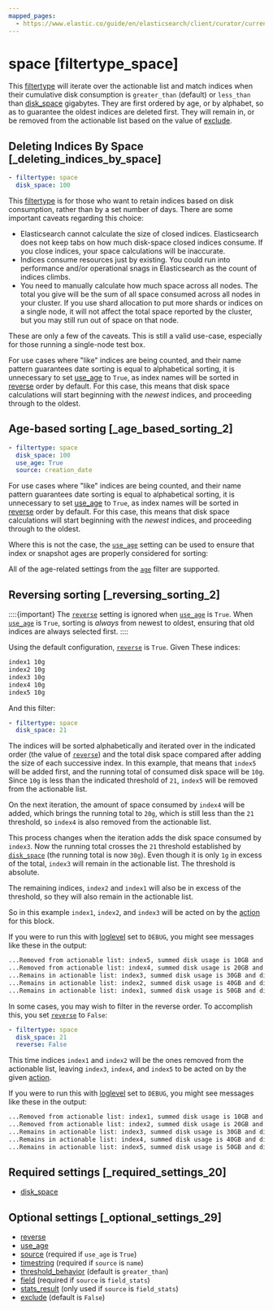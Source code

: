 ```yaml
---
mapped_pages:
  - https://www.elastic.co/guide/en/elasticsearch/client/curator/current/filtertype_space.html
---
```


# space [filtertype_space]

This [filtertype](/reference/filtertype.md) will iterate over the actionable list and match indices when their cumulative disk consumption is `greater_than` (default) or `less_than` than [disk_space](/reference/fe_disk_space.md) gigabytes.  They are first ordered by age, or by alphabet, so as to guarantee the oldest indices are deleted first. They will remain in, or be removed from the actionable list based on the value of [exclude](/reference/fe_exclude.md).

## Deleting Indices By Space [_deleting_indices_by_space]

```yaml
- filtertype: space
  disk_space: 100
```

This [filtertype](/reference/filtertype.md) is for those who want to retain indices based on disk consumption, rather than by a set number of days. There are some important caveats regarding this choice:

* Elasticsearch cannot calculate the size of closed indices. Elasticsearch does not keep tabs on how much disk-space closed indices consume. If you close indices, your space calculations will be inaccurate.
* Indices consume resources just by existing. You could run into performance and/or operational snags in Elasticsearch as the count of indices climbs.
* You need to manually calculate how much space across all nodes. The total you give will be the sum of all space consumed across all nodes in your cluster. If you use shard allocation to put more shards or indices on a single node, it will not affect the total space reported by the cluster, but you may still run out of space on that node.

These are only a few of the caveats. This is still a valid use-case, especially for those running a single-node test box.

For use cases where "like" indices are being counted, and their name pattern guarantees date sorting is equal to alphabetical sorting, it is unnecessary to set [use_age](/reference/fe_use_age.md) to `True`, as index names will be sorted in [reverse](/reference/fe_reverse.md) order by default.  For this case, this means that disk space calculations will start beginning with the *newest* indices, and proceeding through to the oldest.


## Age-based sorting [_age_based_sorting_2]

```yaml
- filtertype: space
  disk_space: 100
  use_age: True
  source: creation_date
```

For use cases where "like" indices are being counted, and their name pattern guarantees date sorting is equal to alphabetical sorting, it is unnecessary to set [use_age](/reference/fe_use_age.md) to `True`, as index names will be sorted in [reverse](/reference/fe_reverse.md) order by default.  For this case, this means that disk space calculations will start beginning with the *newest* indices, and proceeding through to the oldest.

Where this is not the case, the [`use_age`](/reference/fe_use_age.md) setting can be used to ensure that index or snapshot ages are properly considered for sorting:

All of the age-related settings from the [`age`](/reference/filtertype_age.md) filter are supported.


## Reversing sorting [_reversing_sorting_2]

::::{important}
The [`reverse`](/reference/fe_reverse.md) setting is ignored when [`use_age`](/reference/fe_use_age.md) is `True`. When [`use_age`](/reference/fe_use_age.md) is `True`, sorting is *always* from newest to oldest, ensuring that old indices are always selected first.
::::


Using the default configuration, [`reverse`](/reference/fe_reverse.md) is `True`.  Given These indices:

```sh
index1 10g
index2 10g
index3 10g
index4 10g
index5 10g
```

And this filter:

```yaml
- filtertype: space
  disk_space: 21
```

The indices will be sorted alphabetically and iterated over in the indicated order (the value of [`reverse`](/reference/fe_reverse.md)) and the total disk space compared after adding the size of each successive index. In this example, that means that `index5` will be added first, and the running total of consumed disk space will be `10g`. Since `10g` is less than the indicated threshold of `21`, `index5` will be removed from the actionable list.

On the next iteration, the amount of space consumed by `index4` will be added, which brings the running total to `20g`, which is still less than the `21` threshold, so `index4` is also removed from the actionable list.

This process changes when the iteration adds the disk space consumed by `index3`. Now the running total crosses the `21` threshold established by [`disk_space`](/reference/fe_disk_space.md) (the running total is now `30g`).  Even though it is only `1g` in excess of the total, `index3` will remain in the actionable list. The threshold is absolute.

The remaining indices, `index2` and `index1` will also be in excess of the threshold, so they will also remain in the actionable list.

So in this example `index1`, `index2`, and `index3` will be acted on by the [action](/reference/actions.md) for this block.

If you were to run this with [loglevel](/reference/configfile.md#loglevel) set to `DEBUG`, you might see messages like these in the output:

```sh
...Removed from actionable list: index5, summed disk usage is 10GB and disk limit is 21.0GB.
...Removed from actionable list: index4, summed disk usage is 20GB and disk limit is 21.0GB.
...Remains in actionable list: index3, summed disk usage is 30GB and disk limit is 21.0GB.
...Remains in actionable list: index2, summed disk usage is 40GB and disk limit is 21.0GB.
...Remains in actionable list: index1, summed disk usage is 50GB and disk limit is 21.0GB.
```

In some cases, you may wish to filter in the reverse order.  To accomplish this, you set [`reverse`](/reference/fe_reverse.md) to `False`:

```yaml
- filtertype: space
  disk_space: 21
  reverse: False
```

This time indices `index1` and `index2` will be the ones removed from the actionable list, leaving `index3`, `index4`, and `index5` to be acted on by the given [action](/reference/actions.md).

If you were to run this with [loglevel](/reference/configfile.md#loglevel) set to `DEBUG`, you might see messages like these in the output:

```sh
...Removed from actionable list: index1, summed disk usage is 10GB and disk limit is 21.0GB.
...Removed from actionable list: index2, summed disk usage is 20GB and disk limit is 21.0GB.
...Remains in actionable list: index3, summed disk usage is 30GB and disk limit is 21.0GB.
...Remains in actionable list: index4, summed disk usage is 40GB and disk limit is 21.0GB.
...Remains in actionable list: index5, summed disk usage is 50GB and disk limit is 21.0GB.
```


## Required settings [_required_settings_20]

* [disk_space](/reference/fe_disk_space.md)


## Optional settings [_optional_settings_29]

* [reverse](/reference/fe_reverse.md)
* [use_age](/reference/fe_use_age.md)
* [source](/reference/fe_source.md) (required if `use_age` is `True`)
* [timestring](/reference/fe_timestring.md) (required if `source` is `name`)
* [threshold_behavior](/reference/fe_threshold_behavior.md) (default is `greater_than`)
* [field](/reference/fe_field.md) (required if `source` is `field_stats`)
* [stats_result](/reference/fe_stats_result.md) (only used if `source` is `field_stats`)
* [exclude](/reference/fe_exclude.md) (default is `False`)


